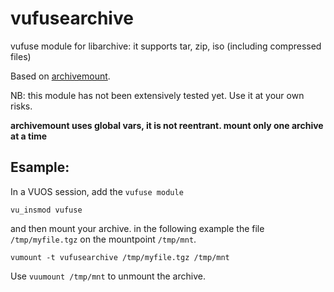 # vufusearchive
vufuse module for libarchive: it supports tar, zip, iso (including compressed files)

Based on [archivemount](https://github.com/cybernoid/archivemount).

NB: this module has not been extensively tested yet. Use it at your own risks.

**archivemount uses global vars, it is not reentrant. mount only one
archive at a time**

## Esample:

In a VUOS session, add the `vufuse module`
```
vu_insmod vufuse
```

and then mount your archive. in the following example the file `/tmp/myfile.tgz`
on the mountpoint `/tmp/mnt`.
```
vumount -t vufusearchive /tmp/myfile.tgz /tmp/mnt
```

Use `vuumount /tmp/mnt` to unmount the archive.
